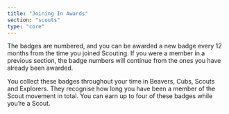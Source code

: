 ```yaml
---
title: "Joining In Awards"
section: "scouts"
type: "core"
---
```


The badges are numbered,  and you can be awarded a new badge every 12 months from the time you joined Scouting. If you were a member in a previous section, the badge numbers will continue from the ones you have already been awarded.

You collect these badges throughout your time in Beavers, Cubs, Scouts and Explorers. They recognise how long you have been a member of the Scout movement in total. You can earn up to four of these badges while you’re a Scout.
